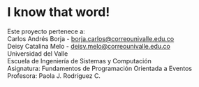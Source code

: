 # I know that word!
Este proyecto pertenece a:  
Carlos Andrés Borja - borja.carlos@correounivalle.edu.co     
Deisy Catalina Melo - deisy.melo@correounivalle.edu.co  
Universidad del Valle   
Escuela de Ingeniería de Sistemas y Computación     
Asignatura: Fundamentos de Programación Orientada a Eventos     
Profesora: Paola J. Rodríguez C.
